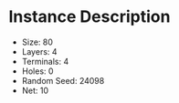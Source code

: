# Instance Description

* Size: 80
* Layers: 4
* Terminals: 4
* Holes: 0
* Random Seed: 24098
* Net: 10

